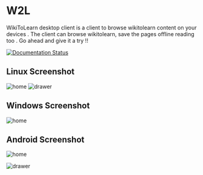 # W2L
WikiToLearn desktop client is a client to browse wikitolearn content on your devices . The client can browse wikitolearn, save the pages offline reading too . Go ahead and give it a try !!

[![Documentation Status](https://readthedocs.org/projects/wtld/badge/?version=latest)](http://wtld.readthedocs.io/en/latest/?badge=latest)

## Linux Screenshot


![home](https://s27.postimg.org/kw5iryo5f/image.png)
![drawer](https://s28.postimg.org/nyqtp7231/image.png)

## Windows Screenshot

![home](https://s28.postimg.org/c0pr5xdu5/image.png)


## Android Screenshot

![home](https://s27.postimg.org/dkcw73toz/Screenshot_2016_12_08_22_40_35_en_wikitolearn_or.png)

![drawer](https://s30.postimg.org/bgl5udlgh/image.png)
